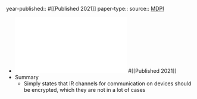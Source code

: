 year-published:: #[[Published 2021]] 
paper-type:: 
source:: [MDPI](https://www.mdpi.com/1424-8220/21/24/8207)

- ![Eavesdropping Vulnerability and Countermeasure in Infrared Communication for IoT Devices](../assets/sensors-21-08207-v3_1733433304706_0.pdf) #[[Published 2021]]
- Summary
	- Simply states that IR channels for communication on devices should be encrypted, which they are not in a lot of cases